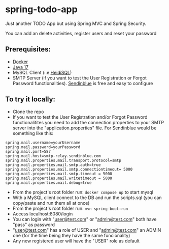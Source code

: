 # spring-todo-app
Just another TODO App but using Spring MVC and Spring Security.

You can add an delete activities, register users and reset your password

## Prerequisites:
 - [Docker](https://docs.docker.com/get-docker/)
 - [Java 17](https://www.azul.com/downloads/?package=jdk)
 - MySQL Client (i.e [HeidiSQL](https://www.heidisql.com/download.php))
 - SMTP Server (if you want to test the User Registration or Forgot Password functionalities). [Sendinblue](https://www.sendinblue.com/) is free and easy to configure

## To try it locally:
- Clone the repo
- If you want to test the User Registration and/or Forgot Password functionalitites you need to add the connection properties to your SMTP server into the "application.properties" file. For Sendinblue would be something like this:

```
spring.mail.username=yourUsername
spring.mail.password=yourPassword
spring.mail.port=587
spring.mail.host=smtp-relay.sendinblue.com
spring.mail.properties.mail.transport.protocol=smtp
spring.mail.properties.mail.smtp.auth=true
spring.mail.properties.mail.smtp.connectiontimeout= 5000
spring.mail.properties.mail.smtp.timeout = 5000
spring.mail.properties.mail.writetimeout = 5000
spring.mail.properties.mail.debug=true
```

- From the project's root folder run: `docker compose up` to start mysql
- With a MySQL client connect to the DB and run the scripts.sql (you can copy/paste and run them all at once)
- From the project's root folder run: `mvn spring-boot:run`
- Access localhost:8080/login
- You can login with "user@test.com" or "admin@test.com" both have "pass" as password
- "user@test.com" has a role of USER and "admin@test.com" an ADMIN one (for the time being they have the same funcionality)
- Any new registered user will have the "USER" role as default
